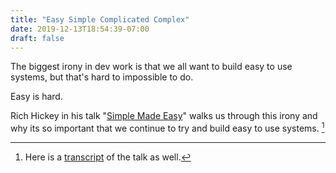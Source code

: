 ```yaml
---
title: "Easy Simple Complicated Complex"
date: 2019-12-13T18:54:39-07:00
draft: false
---
```


The biggest irony in dev work is that we all want to build easy to use systems, but that's hard to impossible to do.

Easy is hard.

Rich Hickey in his talk "[Simple Made Easy](https://www.infoq.com/presentations/Simple-Made-Easy/)" walks us through this irony and why its so important that we continue to try and build easy to use systems. [^transcript]


[^transcript]: Here is a [transcript](https://github.com/matthiasn/talk-transcripts/blob/master/Hickey_Rich/SimpleMadeEasy.md) of the talk as well.


